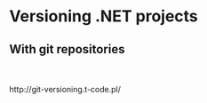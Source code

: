 # Versioning .NET projects
## With git repositories

<br/>
<br/>
<a href="https://github.com/tpluscode/git-versioning-presentation"><i class="fa fa-github"></i></a>
http://git-versioning.t-code.pl/
